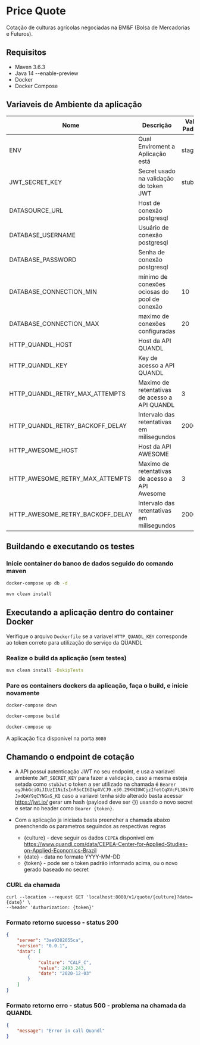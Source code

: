 # Price Quote
Cotação de culturas agrícolas negociadas na BM&F (Bolsa de Mercadorias e Futuros).

## Requisitos
- Maven 3.6.3
- Java 14 --enable-preview
- Docker
- Docker Compose

## Variaveis de Ambiente da aplicação

| Nome | Descrição | Valor Padrão | Obrigatório |
| -- | -- | -- | -- |
| ENV | Qual Enviroment a Aplicação está | staging |Não |
| JWT_SECRET_KEY | Secret usado na validação do token JWT | stubJwt | Não |
| DATASOURCE_URL | Host de conexão postgresql || Sim |
| DATABASE_USERNAME | Usuário de conexão postgresql || Sim |
| DATABASE_PASSWORD | Senha de conexão postgresql || Sim |
| DATABASE_CONNECTION_MIN | mínimo de conexões ociosas do pool de conexão |10| Não |
| DATABASE_CONNECTION_MAX | maximo de conexões configuradas |20| Não |
| HTTP_QUANDL_HOST | Host da API QUANDL || Sim |
| HTTP_QUANDL_KEY | Key de acesso a API QUANDL || Sim |
| HTTP_QUANDL_RETRY_MAX_ATTEMPTS | Maximo de retentativas de acesso a API QUANDL  |3| Não |
| HTTP_QUANDL_RETRY_BACKOFF_DELAY | Intervalo das retentativas em milisegundos  |2000| Não |
| HTTP_AWESOME_HOST | Host da API AWESOME || Sim |
| HTTP_AWESOME_RETRY_MAX_ATTEMPTS | Maximo de retentativas de acesso a API Awesome |3| Não |
| HTTP_AWESOME_RETRY_BACKOFF_DELAY | Intervalo das retentativas em milisegundos |2000| Não |

## Buildando e executando os testes 
### Inicie container do banco de dados seguido do comando maven

```sh
docker-compose up db -d
```

```sh
mvn clean install
```

## Executando a aplicação dentro do container Docker
Verifique o arquivo `Dockerfile` se a variavel `HTTP_QUANDL_KEY` corresponde ao token correto para utilização do serviço da QUANDL 
### Realize o build da aplicação (sem testes)

```sh
mvn clean install -DskipTests
```

### Pare os containers dockers da aplicação, faça o build, e inicie novamente
```sh
docker-compose down
```

```sh
docker-compose build
```

```sh
docker-compose up
```

A aplicação fica disponivel na porta `8080`

## Chamando o endpoint de cotação
- A API possui autenticação JWT no seu endpoint, e usa a variavel ambiente `JWT_SECRET_KEY` para fazer a validação, caso a mesma esteja setada como `stubJwt` o token a ser utilizado na chamada é `Bearer eyJhbGciOiJIUzI1NiIsInR5cCI6IkpXVCJ9.e30.29KNIUWCjzIfetCqXVcFL3Ok7OJxdQAY9qCYNGaS_KQ` caso a variavel tenha sido alterado basta acessar https://jwt.io/ gerar um hash (payload deve ser {}) usando o novo secret e setar no header como `Bearer {token}`.

- Com a aplicação ja iniciada basta preencher a chamada abaixo preenchendo os parametros seguindos as respectivas regras
  - {culture} - deve seguir os dados `CEPEA` disponivel em https://www.quandl.com/data/CEPEA-Center-for-Applied-Studies-on-Applied-Economics-Brazil
  - {date} - data no formato YYYY-MM-DD
  - {token} - pode ser o token padrão informado acima, ou o novo gerado baseado no secret

### CURL da chamada
```
curl --location --request GET 'localhost:8080/v1/quote/{culture}?date={date}' \
--header 'Authorization: {token}'
```

### Formato retorno sucesso - status 200
```json
{
    "server": "3ae9382055ca",
    "version": "0.0.1",
    "data": [
        {
            "culture": "CALF_C",
            "value": 2493.243,
            "date": "2020-12-03"
        }
    ]
}
```

### Formato retorno erro - status 500 - problema na chamada da QUANDL
```json
{
    "message": "Error in call Quandl"
}
```



